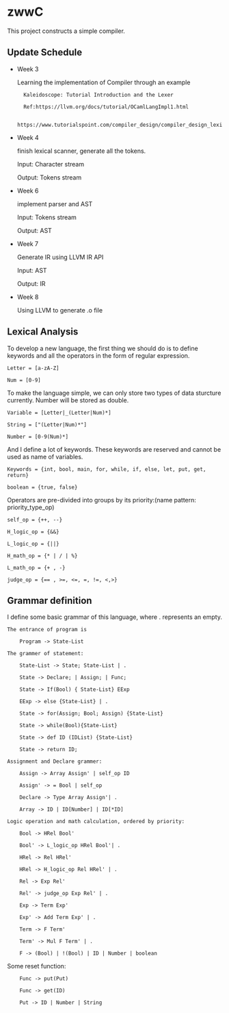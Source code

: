 # zwwC
This project constructs a simple compiler. 

## Update Schedule
* Week 3

	Learning the implementation of Compiler through an example
		

		Kaleidoscope: Tutorial Introduction and the Lexer
		
		Ref:https://llvm.org/docs/tutorial/OCamlLangImpl1.html
	
		https://www.tutorialspoint.com/compiler_design/compiler_design_lexical_analysis.htm

*  Week 4

	finish lexical scanner, generate all the tokens.
	
	Input: Character stream 
	
	Output: Tokens stream 

*  Week 6

	implement parser and AST
	
	Input: Tokens stream
	
	Output: AST

*  Week 7

	Generate IR using LLVM IR API
	
	Input: AST
	
	Output: IR

*  Week 8

	Using LLVM to generate .o file

## Lexical Analysis

To develop a new language, the first thing we should do is to define keywords and all the operators in the form of regular expression.

	Letter = [a-zA-Z]

	Num = [0-9]

To make the language simple, we can only store two types of data sturcture currently.  Number will be stored as double.

	Variable = [Letter|_(Letter|Num)*]

	String = ["(Letter|Num)*"]

	Number = [0-9(Num)*]


And I define a lot of keywords.  These keywords are reserved and cannot be used as name of variables. 

	Keywords = {int, bool, main, for, while, if, else, let, put, get, return}

	boolean = {true, false}

Operators are pre-divided into groups by its priority:(name pattern: priority_type_op)

	self_op = {++, --}

	H_logic_op = {&&}

	L_logic_op = {||}

	H_math_op = {* | / | %}

	L_math_op = {+ , -}

	judge_op = {== , >=, <=, =, !=, <,>}

## Grammar definition

I define some basic grammar of this language, where . represents an empty. 

	The entrance of program is 

		Program -> State-List

	The grammer of statement:

		State-List -> State; State-List | .

		State -> Declare; | Assign; | Func; 

		State -> If(Bool) { State-List} EExp

		EExp -> else {State-List} | .

		State -> for(Assign; Bool; Assign) {State-List}

		State -> while(Bool){State-List}

		State -> def ID (IDList) {State-List}

		State -> return ID;

	Assignment and Declare grammer:

		Assign -> Array Assign' | self_op ID

		Assign' -> = Bool | self_op

		Declare -> Type Array Assign'| .

		Array -> ID | ID[Number] | ID[*ID] 
	
	Logic operation and math calculation, ordered by priority:

		Bool -> HRel Bool'

		Bool' -> L_logic_op HRel Bool'| .

		HRel -> Rel HRel'

		HRel -> H_logic_op Rel HRel' | .

		Rel -> Exp Rel'

		Rel' -> judge_op Exp Rel' | .  

		Exp -> Term Exp'

		Exp' -> Add Term Exp' | .

		Term -> F Term'

		Term' -> Mul F Term' | .

		F -> (Bool) | !(Bool) | ID | Number | boolean

Some reset function:

		Func -> put(Put)

		Func -> get(ID) 

		Put -> ID | Number | String